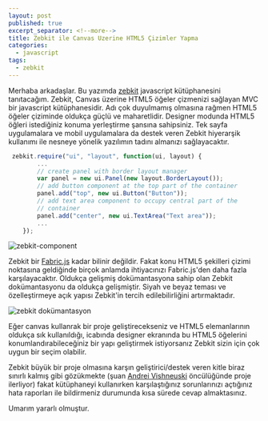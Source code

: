 ```yaml
---
layout: post
published: true
excerpt_separator: <!--more-->
title: Zebkit ile Canvas Uzerine HTML5 Çizimler Yapma
categories:
  - javascript
tags:
  - zebkit
---
```

Merhaba arkadaşlar. Bu yazımda [zebkit](http://www.zebkit.org) javascript kütüphanesini tanıtacağım. Zebkit, Canvas üzerine HTML5 öğeler çizmenizi sağlayan MVC bir javascript kütüphanesidir. Adı çok duyulmamış olmasına rağmen HTML5 öğeler çiziminde oldukça güçlü ve maharetlidir. Designer modunda HTML5 öğleri istediğiniz konuma yerleştirme şansına sahipsiniz. Tek sayfa uygulamalara ve mobil uygulamalara da destek veren Zebkit hiyerarşik kullanımı ile nesneye yönelik yazılımın tadını almanızı sağlayacaktır. 

```js
 zebkit.require("ui", "layout", function(ui, layout) {
        ...
        // create panel with border layout manager
        var panel = new ui.Panel(new layout.BorderLayout());
        // add button component at the top part of the container
        panel.add("top", new ui.Button("Button"));
        // add text area component to occupy central part of the 
        // container
        panel.add("center", new ui.TextArea("Text area"));
        ...
    });
```

<!--more-->

![zebkit-component]({{site.baseurl}}/assets/media/zebkit-component.PNG)


Zebkit bir [Fabric.js](http://fabricjs.com/) kadar bilinir değildir. Fakat konu HTML5 şekilleri çizimi noktasına geldiğinde birçok anlamda ihtiyacınızı Fabric.js'den daha fazla karşılayacaktır. Oldukça gelişmiş dokümantasyona sahip olan Zebkit dokümantasyonu da oldukça gelişmiştir. Siyah ve beyaz teması ve özelleştirmeye açık yapısı Zebkit'in tercih edilebilirliğini artırmaktadır.

![zebkit dokümantasyon](http://www.zebkit.org/light/public/images/api-light.png?400x400)

Eğer canvas kullanrak bir proje geliştirecekseniz ve HTML5 elemanlarının oldukça sık kullanıldığı, icabında designer ekranında bu HTML5 öğelerini konumlandırabileceğiniz bir yapı geliştirmek istiyorsanız Zebkit sizin için çok uygun bir seçim olabilir. 

Zebkit büyük bir proje olmasına karşın geliştirici/destek veren kitle biraz sınırlı kalmış gibi gözükmekte (şuan [Andrei Vishneuski](https://github.com/barmalei/zebkit) öncülüğünde proje ilerliyor) fakat kütüphaneyi kullanırken karşılaştığınız sorunlarınızı açtığınız hata raporları ile bildirmeniz durumunda kısa sürede cevap almaktasınız. 

Umarım yararlı olmuştur.
